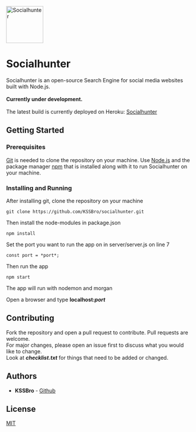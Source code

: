 <img alt="Socialhunter" src="https://raw.githubusercontent.com/KSSBro/socialhunter/master/public/images/socialhunter.png" height="100">

# Socialhunter

Socialhunter is an open-source Search Engine for social media websites built with Node.js.
<br/>
<br/>
**Currently under development.**
<br/>
<br/>
The latest build is currently deployed on Heroku: [Socialhunter](http://socialhunter.herokuapp.com/)

## Getting Started

### Prerequisites

[Git](https://git-scm.com/) is needed to clone the repository on your machine.
Use [Node.js](https://nodejs.org/en/download/) and the package manager [npm](https://www.npmjs.com/get-npm) that is installed along with it to run Socialhunter on your machine.

### Installing and Running

After installing git, clone the repository on your machine

```
git clone https://github.com/KSSBro/socialhunter.git
```

Then install the node-modules in package.json

```
npm install
```

Set the port you want to run the app on in server/server.js on line 7

```
const port = *port*;
```

Then run the app

```
npm start
```

The app will run with nodemon and morgan

Open a browser and type **localhost:_port_**

## Contributing

Fork the repository and open a pull request to contribute.
Pull requests are welcome.<br/>For major changes, please open an issue first to discuss what you would like to change.<br/>Look at **_checklist.txt_** for things that need to be added or changed.

## Authors

- **KSSBro** - [Github](https://github.com/KSSBro)

## License

[MIT](https://choosealicense.com/licenses/mit/)
